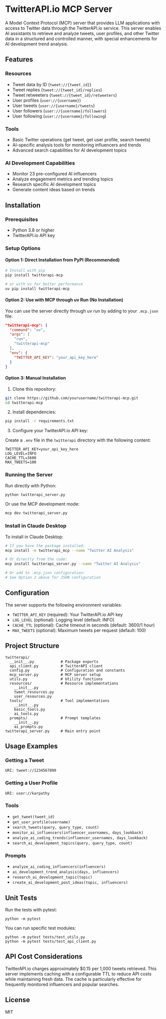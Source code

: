 # TwitterAPI.io MCP Server

A Model Context Protocol (MCP) server that provides LLM applications with access to Twitter data through the TwitterAPI.io service. This server enables AI assistants to retrieve and analyze tweets, user profiles, and other Twitter data in a structured and controlled manner, with special enhancements for AI development trend analysis.

## Features

### Resources
- Tweet data by ID (`tweet://{tweet_id}`)
- Tweet replies (`tweet://{tweet_id}/replies`)
- Tweet retweeters (`tweet://{tweet_id}/retweeters`)
- User profiles (`user://{username}`)
- User tweets (`user://{username}/tweets`)
- User followers (`user://{username}/followers`)
- User following (`user://{username}/following`)

### Tools
- Basic Twitter operations (get tweet, get user profile, search tweets)
- AI-specific analysis tools for monitoring influencers and trends
- Advanced search capabilities for AI development topics

### AI Development Capabilities
- Monitor 23 pre-configured AI influencers
- Analyze engagement metrics and trending topics
- Research specific AI development topics
- Generate content ideas based on trends

## Installation

### Prerequisites
- Python 3.8 or higher
- TwitterAPI.io API key

### Setup Options

#### Option 1: Direct Installation from PyPI (Recommended)
```bash
# Install with pip
pip install twitterapi-mcp

# or with uv for better performance
uv pip install twitterapi-mcp
```

#### Option 2: Use with MCP through uv Run (No Installation)
You can use the server directly through uv run by adding to your `.mcp.json` file:
```json
"twitterapi-mcp": {
  "command": "uv",
  "args": [
    "run",
    "twitterapi-mcp"
  ],
  "env": {
    "TWITTER_API_KEY": "your_api_key_here"
  }
}
```

#### Option 3: Manual Installation
1. Clone this repository:
```bash
git clone https://github.com/yourusername/twitterapi-mcp.git
cd twitterapi-mcp
```

2. Install dependencies:
```bash
pip install -r requirements.txt
```

3. Configure your TwitterAPI.io API key:

Create a `.env` file in the `twitterapi` directory with the following content:
```
TWITTER_API_KEY=your_api_key_here
LOG_LEVEL=INFO
CACHE_TTL=3600
MAX_TWEETS=100
```

### Running the Server

Run directly with Python:
```bash
python twitterapi_server.py
```

Or use the MCP development mode:
```bash
mcp dev twitterapi_server.py
```

### Install in Claude Desktop

To install in Claude Desktop:
```bash
# If you have the package installed:
mcp install -m twitterapi_mcp --name "Twitter AI Analysis"

# Or directly from the code:
mcp install twitterapi_server.py --name "Twitter AI Analysis"

# Or add to .mcp.json configuration:
# See Option 2 above for JSON configuration
```

## Configuration

The server supports the following environment variables:
- `TWITTER_API_KEY` (required): Your TwitterAPI.io API key
- `LOG_LEVEL` (optional): Logging level (default: INFO)
- `CACHE_TTL` (optional): Cache timeout in seconds (default: 3600/1 hour)
- `MAX_TWEETS` (optional): Maximum tweets per request (default: 100)

## Project Structure

```
twitterapi/
  __init__.py            # Package exports
  api_client.py          # TwitterAPI client
  config.py              # Configuration and constants
  mcp_server.py          # MCP server setup
  utils.py               # Utility functions
  resources/             # Resource implementations
    __init__.py
    tweet_resources.py
    user_resources.py
  tools/                 # Tool implementations
    __init__.py
    basic_tools.py
    ai_tools.py
  prompts/               # Prompt templates
    __init__.py
    ai_prompts.py
twitterapi_server.py     # Main entry point
```

## Usage Examples

### Getting a Tweet
```
URI: tweet://1234567890
```

### Getting a User Profile
```
URI: user://karpathy
```

### Tools
- `get_tweet(tweet_id)`
- `get_user_profile(username)`
- `search_tweets(query, query_type, count)`
- `monitor_ai_influencers(influencer_usernames, days_lookback)`
- `analyze_ai_coding_trends(influencer_usernames, days_lookback)`
- `search_ai_development_topics(query, query_type, count)`

### Prompts
- `analyze_ai_coding_influencers(influencers)`
- `ai_development_trend_analysis(days, influencers)`
- `research_ai_development_topic(topic)`
- `create_ai_development_post_ideas(topic, influencers)`

## Unit Tests

Run the tests with pytest:
```
python -m pytest
```

You can run specific test modules:
```
python -m pytest tests/test_utils.py
python -m pytest tests/test_api_client.py
```

## API Cost Considerations

TwitterAPI.io charges approximately $0.15 per 1,000 tweets retrieved. This server implements caching with a configurable TTL to reduce API costs while maintaining fresh data. The cache is particularly effective for frequently monitored influencers and popular searches.

## License

MIT